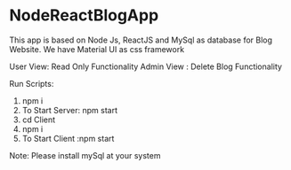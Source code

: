 # NodeReactBlogApp
This app is based on Node Js, ReactJS and MySql as database for Blog Website. We have Material UI as css framework

User View: Read Only Functionality
Admin View : Delete Blog Functionality

Run Scripts:

1. npm i
2. To Start Server: npm start
3. cd Client 
4. npm i 
5. To Start Client :npm start

Note: Please install mySql at your system


